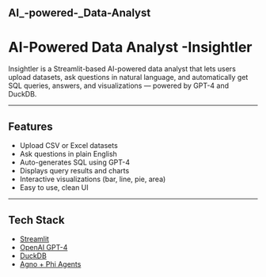 ## AI_-powered-_Data-Analyst
# AI-Powered Data Analyst -Insightler

Insightler is a Streamlit-based AI-powered data analyst that lets users upload datasets, ask questions in natural language, and automatically get SQL queries, answers, and visualizations — powered by GPT-4 and DuckDB.

---

##  Features

- Upload CSV or Excel datasets
- Ask questions in plain English
- Auto-generates SQL using GPT-4
- Displays query results and charts
- Interactive visualizations (bar, line, pie, area)
- Easy to use, clean UI

---

##  Tech Stack

- [Streamlit](https://streamlit.io/)
- [OpenAI GPT-4](https://platform.openai.com/)
- [DuckDB](https://duckdb.org/)
- [Agno + Phi Agents](https://github.com/significant-gravitas/agno)


